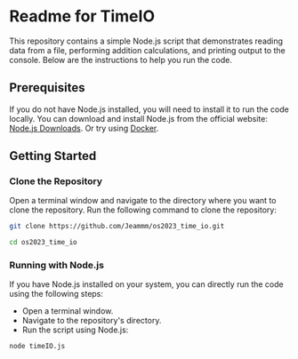 # Readme for TimeIO

This repository contains a simple Node.js script that demonstrates reading data from a file, performing addition calculations, and printing output to the console. Below are the instructions to help you run the code.

## Prerequisites

If you do not have Node.js installed, you will need to install it to run the code locally. You can download and install Node.js from the official website: [Node.js Downloads](https://nodejs.org/en/download/). Or try using [Docker](https://docs.docker.com/get-docker/).

## Getting Started

### Clone the Repository

Open a terminal window and navigate to the directory where you want to clone the repository. Run the following command to clone the repository:

```bash
git clone https://github.com/Jeammm/os2023_time_io.git
```


```bash
cd os2023_time_io
```

### Running with Node.js

If you have Node.js installed on your system, you can directly run the code using the following steps:

- Open a terminal window.
- Navigate to the repository's directory.
- Run the script using Node.js:

```bash
node timeIO.js
```
